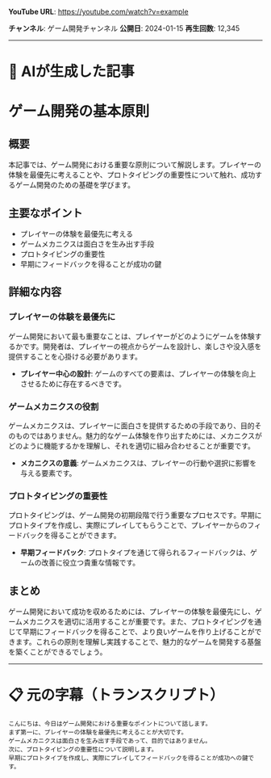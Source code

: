 **YouTube URL**: https://youtube.com/watch?v=example

**チャンネル**: ゲーム開発チャンネル
**公開日**: 2024-01-15
**再生回数**: 12,345

---

# 📝 AIが生成した記事

# ゲーム開発の基本原則

## 概要
本記事では、ゲーム開発における重要な原則について解説します。プレイヤーの体験を最優先に考えることや、プロトタイピングの重要性について触れ、成功するゲーム開発のための基礎を学びます。

## 主要なポイント
- プレイヤーの体験を最優先に考える
- ゲームメカニクスは面白さを生み出す手段
- プロトタイピングの重要性
- 早期にフィードバックを得ることが成功の鍵

## 詳細な内容

### プレイヤーの体験を最優先に
ゲーム開発において最も重要なことは、プレイヤーがどのようにゲームを体験するかです。開発者は、プレイヤーの視点からゲームを設計し、楽しさや没入感を提供することを心掛ける必要があります。

- **プレイヤー中心の設計**: ゲームのすべての要素は、プレイヤーの体験を向上させるために存在するべきです。

### ゲームメカニクスの役割
ゲームメカニクスは、プレイヤーに面白さを提供するための手段であり、目的そのものではありません。魅力的なゲーム体験を作り出すためには、メカニクスがどのように機能するかを理解し、それを適切に組み合わせることが重要です。

- **メカニクスの意義**: ゲームメカニクスは、プレイヤーの行動や選択に影響を与える要素です。

### プロトタイピングの重要性
プロトタイピングは、ゲーム開発の初期段階で行う重要なプロセスです。早期にプロトタイプを作成し、実際にプレイしてもらうことで、プレイヤーからのフィードバックを得ることができます。

- **早期フィードバック**: プロトタイプを通じて得られるフィードバックは、ゲームの改善に役立つ貴重な情報です。

## まとめ
ゲーム開発において成功を収めるためには、プレイヤーの体験を最優先にし、ゲームメカニクスを適切に活用することが重要です。また、プロトタイピングを通じて早期にフィードバックを得ることで、より良いゲームを作り上げることができます。これらの原則を理解し実践することで、魅力的なゲームを開発する基盤を築くことができるでしょう。

---

# 📋 元の字幕（トランスクリプト）


    こんにちは、今日はゲーム開発における重要なポイントについて話します。
    まず第一に、プレイヤーの体験を最優先に考えることが大切です。
    ゲームメカニクスは面白さを生み出す手段であって、目的ではありません。
    次に、プロトタイピングの重要性について説明します。
    早期にプロトタイプを作成し、実際にプレイしてフィードバックを得ることが成功への鍵です。
    